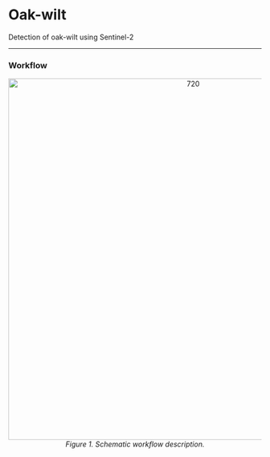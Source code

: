 # Oak-wilt
Detection of oak-wilt using Sentinel-2

***

### Workflow

<p align="center">
 <img src="https://github.com/ASCEND-BII/Oak-wilt/blob/main/inst/workflow.png?raw=true" align="center" alt="720" width="720"/>
    <br>
    <em>Figure 1. Schematic workflow description.</em>
</p>
